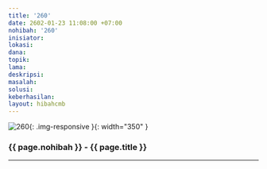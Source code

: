 ```yaml
---
title: '260'
date: 2602-01-23 11:08:00 +07:00
nohibah: '260'
inisiator: 
lokasi: 
dana: 
topik: 
lama: 
deskripsi: 
masalah: 
solusi: 
keberhasilan: 
layout: hibahcmb
---
```


![260](/static/img/hibahcmb/260.png){: .img-responsive }{: width="350" }

### {{ page.nohibah }} - {{ page.title }}

---
